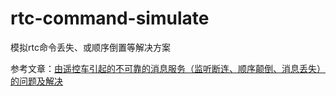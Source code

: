 # rtc-command-simulate
模拟rtc命令丢失、或顺序倒置等解决方案

参考文章：[由遥控车引起的不可靠的消息服务（监听断连、顺序颠倒、消息丢失）的问题及解决](https://zhangxujie.top/2022/01/13/%e7%94%b1%e9%81%a5%e6%8e%a7%e8%bd%a6%e5%bc%95%e8%b5%b7%e7%9a%84%e4%b8%8d%e5%8f%af%e9%9d%a0%e7%9a%84%e6%b6%88%e6%81%af%e6%9c%8d%e5%8a%a1%ef%bc%88%e7%9b%91%e5%90%ac%e6%96%ad%e8%bf%9e%e3%80%81%e9%a1%ba/)
